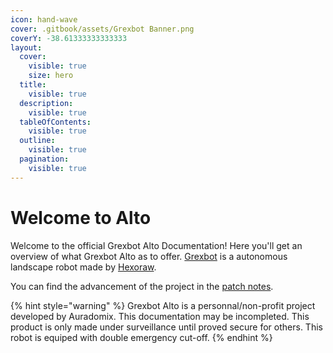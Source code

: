 ```yaml
---
icon: hand-wave
cover: .gitbook/assets/Grexbot Banner.png
coverY: -38.61333333333333
layout:
  cover:
    visible: true
    size: hero
  title:
    visible: true
  description:
    visible: true
  tableOfContents:
    visible: true
  outline:
    visible: true
  pagination:
    visible: true
---
```


# Welcome to Alto

Welcome to the official Grexbot Alto Documentation! Here you'll get an overview of what Grexbot Alto as to offer. [Grexbot](https://grexbot.com) is a autonomous landscape robot made by [Hexoraw](https://hexoraw.com).

You can find the advancement of the project in the [patch notes](broken-reference).

{% hint style="warning" %}
Grexbot Alto is a personnal/non-profit project developed by Auradomix. This documentation may be incompleted. This product is only made under surveillance until proved secure for others. This robot is equiped with double emergency cut-off.
{% endhint %}
